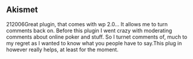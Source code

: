 <article><h2>Akismet</h2><time><span class="day">2</span><span class="month">1</span><span class="year">2006</span></time>Great plugin, that comes with wp 2.0... It allows me to turn comments back on. Before this plugin I went crazy with moderating comments about online poker and stuff. So I turnet comments of, much to my regret as I wanted to know what you people have to say.This plug in however really helps, at least for the moment.</article>